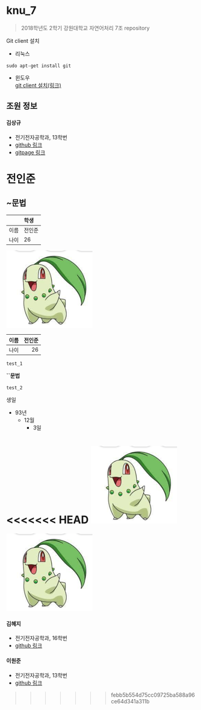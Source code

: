 # knu_7
> 2018학년도 2학기 강원대학교 자연어처리 7조 repository

Git client 설치
 - 리눅스  
 ```
 sudo apt-get install git
 ```  
 - 윈도우  
 [git client 설치(링크)](https://git-scm.com/download/win)  



## 조원 정보
#### 김상규  
 -  전기전자공학과, 13학번
 - [github 링크](https://github.com/anroniogi)
 - [gitpage 링크](https://anroniogi.github.io)  


# 전인준
## ~문법

||학생|
|:--|:--|
|이름|전인준|
|나이|26|

![test](./img/test.png)

| 이름 | 전인준 |
|:-------|-------:|
|   나이    |  26    |   

~~~
test_1
~~~

**``문법**
```
test_2
```

생일
- 93년
  - 12월
      - 3일


<<<<<<< HEAD
![](./test.png)
=======
![test](/test.png)

#### 김혜지
 -  전기전자공학과, 16학번
 - [github 링크](https://github.com/hengzizng)

#### 이원준
 - 전기전자공학과, 13학번
 - [github 링크](https://github.com/ab3774)
>>>>>>> febb5b554d75cc09725ba588a96ce64d341a311b
